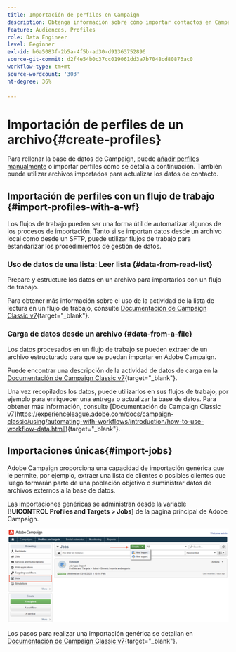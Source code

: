 ```yaml
---
title: Importación de perfiles en Campaign
description: Obtenga información sobre cómo importar contactos en Campaign
feature: Audiences, Profiles
role: Data Engineer
level: Beginner
exl-id: b6a5083f-2b5a-4f5b-ad30-d91363752896
source-git-commit: d2f4e54b0c37cc019061dd3a7b7048cd80876ac0
workflow-type: tm+mt
source-wordcount: '303'
ht-degree: 36%

---
```


# Importación de perfiles de un archivo{#create-profiles}

Para rellenar la base de datos de Campaign, puede [añadir perfiles manualmente](create-profiles.md) o importar perfiles como se detalla a continuación. También puede utilizar archivos importados para actualizar los datos de contacto.

## Importación de perfiles con un flujo de trabajo {#import-profiles-with-a-wf}

Los flujos de trabajo pueden ser una forma útil de automatizar algunos de los procesos de importación. Tanto si se importan datos desde un archivo local como desde un SFTP, puede utilizar flujos de trabajo para estandarizar los procedimientos de gestión de datos.

### Uso de datos de una lista: Leer lista {#data-from-read-list}

Prepare y estructure los datos en un archivo para importarlos con un flujo de trabajo.

Para obtener más información sobre el uso de la actividad de la lista de lectura en un flujo de trabajo, consulte [Documentación de Campaign Classic v7](https://experienceleague.adobe.com/docs/campaign-classic/using/automating-with-workflows/targeting-activities/read-list.html){target=&quot;_blank&quot;}.

### Carga de datos desde un archivo {#data-from-a-file}

Los datos procesados en un flujo de trabajo se pueden extraer de un archivo estructurado para que se puedan importar en Adobe Campaign.

Puede encontrar una descripción de la actividad de datos de carga en la [Documentación de Campaign Classic v7](https://experienceleague.adobe.com/docs/campaign-classic/using/automating-with-workflows/action-activities/data-loading--file-.html){target=&quot;_blank&quot;}.

Una vez recopilados los datos, puede utilizarlos en sus flujos de trabajo, por ejemplo para enriquecer una entrega o actualizar la base de datos. Para obtener más información, consulte [Documentación de Campaign Classic v7]https://experienceleague.adobe.com/docs/campaign-classic/using/automating-with-workflows/introduction/how-to-use-workflow-data.htmll){target=&quot;_blank&quot;}.

## Importaciones únicas{#import-jobs}

Adobe Campaign proporciona una capacidad de importación genérica que le permite, por ejemplo, extraer una lista de clientes o posibles clientes que luego formarán parte de una población objetivo o suministrar datos de archivos externos a la base de datos.

Las importaciones genéricas se administran desde la variable **[!UICONTROL Profiles and Targets > Jobs]** de la página principal de Adobe Campaign.

![](assets/new-import-job.png)

Los pasos para realizar una importación genérica se detallan en [Documentación de Campaign Classic v7](https://experienceleague.adobe.com/docs/campaign-classic/using/getting-started/importing-and-exporting-data/generic-imports-exports/about-generic-imports-exports.html?lang=es){target=&quot;_blank&quot;}.
